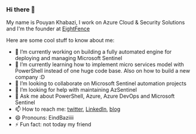 ### Hi there 👋

My name is Pouyan Khabazi, I work on Azure Cloud & Security Solutions and I'm the founder at [EightFence](https://github.com/EightFence)


Here are some cool stuff to know about me:

- 🔭 I’m currently working on building a fully automated engine for deploying and managing Microsoft Sentinel
- 🌱 I’m currently learning how to implement micro services model with PowerShell instead of one huge code base. Also on how to build a new company :D
- 👯 I’m looking to collaborate on Microsoft Sentinel automation projects
- 🤔 I’m looking for help with maintaining AzSentinel
- 💬 Ask me about PowerShell, Azure, Azure DevOps and Microsoft Sentinel
- 📫 How to reach me: [twitter](https://twitter.com/PKhabazi), [LinkedIn](https://www.linkedin.com/in/pkhabazi/), [blog](https://pkm-technology.com)
- 😄 Pronouns: EindBaziiii
- ⚡ Fun fact: not today my friend

